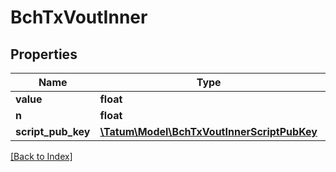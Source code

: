 # BchTxVoutInner

## Properties

Name | Type | Description | Notes
------------ | ------------- | ------------- | -------------
**value** | **float** |  | [optional]
**n** | **float** |  | [optional]
**script_pub_key** | [**\Tatum\Model\BchTxVoutInnerScriptPubKey**](BchTxVoutInnerScriptPubKey.md) |  | [optional]

[[Back to Index]](../index.md)
